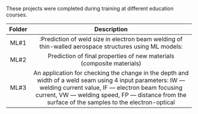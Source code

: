 These projects were completed during training at different education courses.

|        Folder         |       Description      |
| :-------------------: | :---------------------:|
| ML#1                  | :Prediction of weld size in electron beam welding of thin-walled aerospace structures using ML models:|
| ML#2                  | Prediction of final properties of new materials (composite materials)|
| ML#3                  | An application for checking the change in the depth and width of a weld seam using 4 input parameters: IW — welding current value, IF — electron beam focusing current, VW — welding speed, FP — distance from the surface of the samples to the electron-optical|

